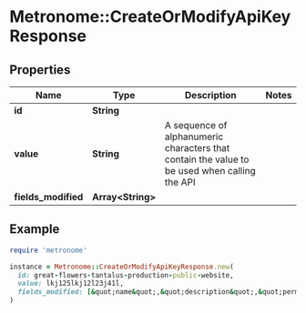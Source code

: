 # Metronome::CreateOrModifyApiKeyResponse

## Properties

| Name | Type | Description | Notes |
| ---- | ---- | ----------- | ----- |
| **id** | **String** |  |  |
| **value** | **String** | A sequence of alphanumeric characters that contain the value to be used when calling the API |  |
| **fields_modified** | **Array&lt;String&gt;** |  |  |

## Example

```ruby
require 'metronome'

instance = Metronome::CreateOrModifyApiKeyResponse.new(
  id: great-flowers-tantalus-production-public-website,
  value: lkj125lkj12l23j41l,
  fields_modified: [&quot;name&quot;,&quot;description&quot;,&quot;permissions&quot;]
)
```


